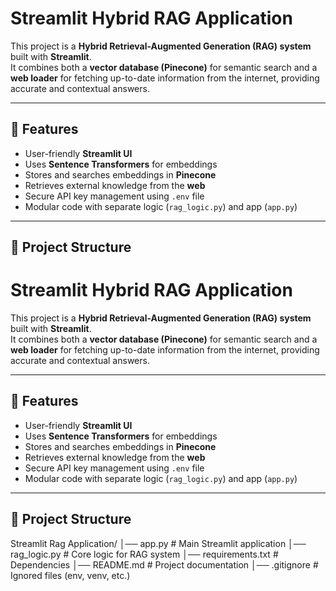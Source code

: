 # Streamlit Hybrid RAG Application

This project is a **Hybrid Retrieval-Augmented Generation (RAG) system** built with **Streamlit**.  
It combines both a **vector database (Pinecone)** for semantic search and a **web loader** for fetching up-to-date information from the internet, providing accurate and contextual answers.

---

## 🚀 Features
- User-friendly **Streamlit UI**
- Uses **Sentence Transformers** for embeddings
- Stores and searches embeddings in **Pinecone**
- Retrieves external knowledge from the **web**
- Secure API key management using `.env` file
- Modular code with separate logic (`rag_logic.py`) and app (`app.py`)

---

## 📂 Project Structure
# Streamlit Hybrid RAG Application

This project is a **Hybrid Retrieval-Augmented Generation (RAG) system** built with **Streamlit**.  
It combines both a **vector database (Pinecone)** for semantic search and a **web loader** for fetching up-to-date information from the internet, providing accurate and contextual answers.

---

## 🚀 Features
- User-friendly **Streamlit UI**
- Uses **Sentence Transformers** for embeddings
- Stores and searches embeddings in **Pinecone**
- Retrieves external knowledge from the **web**
- Secure API key management using `.env` file
- Modular code with separate logic (`rag_logic.py`) and app (`app.py`)

---

## 📂 Project Structure
Streamlit Rag Application/
│── app.py # Main Streamlit application
│── rag_logic.py # Core logic for RAG system
│── requirements.txt # Dependencies
│── README.md # Project documentation
│── .gitignore # Ignored files (env, venv, etc.)

